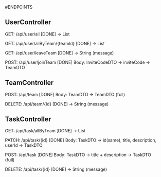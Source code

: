 #ENDPOINTS


## UserController
GET: /api/user/all [DONE]
-> List<UserDTO>

GET: /api/user/allByTeam/{teamId} [DONE]
-> List<UserDTO>

GET: /api/user/leaveTeam [DONE]
-> String (message)

POST: /api/user/joinTeam [DONE]
Body: InviteCodeDTO -> inviteCode
-> TeamDTO

## TeamController
POST: /api/team [DONE]
Body: TeamDTO
-> TeamDTO (full)

DELETE: /api/team/{id} [DONE]
-> String (message)

## TaskController
GET: /api/task/allByTeam [DONE]
-> List<TaskDTO>

PATCH: /api/task/{id} [DONE]
Body: TaskDTO -> id(same), title, description, userId
-> TaskDTO

POST: /api/task [DONE]
Body: TaskDTO -> title + description
-> TaskDTO (full)

DELETE: /api/task/{id} [DONE]
-> String (message)



